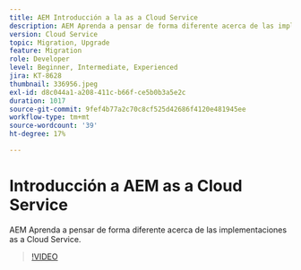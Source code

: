 ```yaml
---
title: AEM Introducción a la as a Cloud Service
description: AEM Aprenda a pensar de forma diferente acerca de las implementaciones as a Cloud Service.
version: Cloud Service
topic: Migration, Upgrade
feature: Migration
role: Developer
level: Beginner, Intermediate, Experienced
jira: KT-8628
thumbnail: 336956.jpeg
exl-id: d8c044a1-a208-411c-b66f-ce5b0b3a5e2c
duration: 1017
source-git-commit: 9fef4b77a2c70c8cf525d42686f4120e481945ee
workflow-type: tm+mt
source-wordcount: '39'
ht-degree: 17%

---
```


# Introducción a AEM as a Cloud Service

AEM Aprenda a pensar de forma diferente acerca de las implementaciones as a Cloud Service.

>[!VIDEO](https://video.tv.adobe.com/v/336956?quality=12&learn=on)
